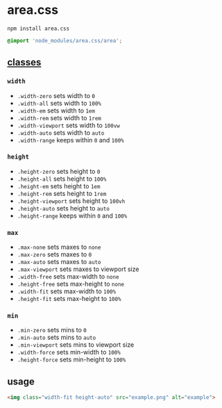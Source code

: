 # area.css

```
npm install area.css
```

```css
@import 'node_modules/area.css/area';
```

## [classes](area.css)

### `width`

- `.width-zero` sets width to `0`
- `.width-all` sets width to `100%`
- `.width-em` sets width to `1em`
- `.width-rem` sets width to `1rem`
- `.width-viewport` sets width to `100vw`
- `.width-auto` sets width to `auto`
- `.width-range` keeps within `0` and `100%`

### `height`

- `.height-zero` sets height to `0`
- `.height-all` sets height to `100%`
- `.height-em` sets height to `1em`
- `.height-rem` sets height to `1rem`
- `.height-viewport` sets height to `100vh`
- `.height-auto` sets height to `auto`
- `.height-range` keeps within `0` and `100%`

### `max`
- `.max-none` sets maxes to `none`
- `.max-zero` sets maxes to `0`
- `.max-auto` sets maxes to `auto`
- `.max-viewport` sets maxes to viewport size
- `.width-free` sets max-width to `none`
- `.height-free` sets max-height to `none`
- `.width-fit` sets max-width to `100%`
- `.height-fit` sets max-height to `100%`

### `min`
- `.min-zero` sets mins to `0`
- `.min-auto` sets mins to `auto`
- `.min-viewport` sets mins to viewport size
- `.width-force` sets min-width to `100%`
- `.height-force` sets min-height to `100%`

## usage

```html
<img class="width-fit height-auto" src="example.png" alt="example">
```
